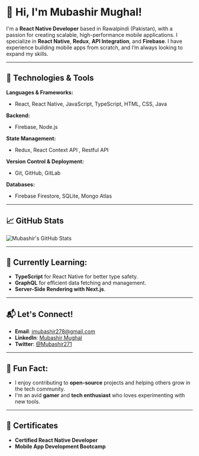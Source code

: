 # 👋 Hi, I'm Mubashir Mughal!

I'm a **React Native Developer** based in Rawalpindi (Pakistan), with a passion for creating scalable, high-performance mobile applications. I specialize in **React Native**, **Redux**, **API Integration**, and **Firebase**. I have experience building mobile apps from scratch, and I’m always looking to expand my skills.

---

## 🔧 Technologies & Tools

**Languages & Frameworks:**
- React, React Native, JavaScript, TypeScript, HTML, CSS, Java 

**Backend:**
- Firebase, Node.js

**State Management:**
- Redux, React Context API , Restful API

**Version Control & Deployment:**
- Git, GitHub, GitLab

**Databases:**
- Firebase Firestore, SQLite, Mongo Atlas

---

## 📈 GitHub Stats

![Mubashir's GitHub Stats](https://github-readme-stats.vercel.app/api?username=Mubashir271&show_icons=true&count_private=true&hide=prs&hide_title=true)

---

## 🌱 Currently Learning:

- **TypeScript** for React Native for better type safety.
- **GraphQL** for efficient data fetching and management.
- **Server-Side Rendering with Next.js**.

---

## 📬 Let's Connect!

- **Email**: [jmubashir278@gmail.com](mailto:jmubashir278@gmail.com)
- **LinkedIn**: [Mubashir Mughal]([https://www.linkedin.com/in/mubashirmughal271/])
- **Twitter**: [@Mubashir271](https://twitter.com/Mubashir271)

---

## 💬 Fun Fact:

- I enjoy contributing to **open-source** projects and helping others grow in the tech community. 
- I'm an avid **gamer** and **tech enthusiast** who loves experimenting with new tools.

---

## 📜 Certificates

- **Certified React Native Developer** 
- **Mobile App Development Bootcamp** 

